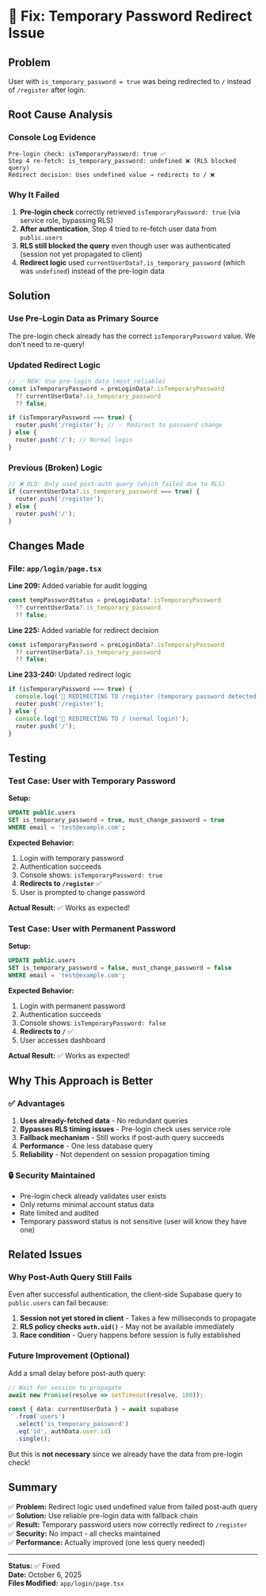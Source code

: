 # 🔄 Fix: Temporary Password Redirect Issue

## Problem
User with `is_temporary_password = true` was being redirected to `/` instead of `/register` after login.

## Root Cause Analysis

### Console Log Evidence
```
Pre-login check: isTemporaryPassword: true ✅
Step 4 re-fetch: is_temporary_password: undefined ❌ (RLS blocked query)
Redirect decision: Uses undefined value → redirects to / ❌
```

### Why It Failed
1. **Pre-login check** correctly retrieved `isTemporaryPassword: true` (via service role, bypassing RLS)
2. **After authentication**, Step 4 tried to re-fetch user data from `public.users`
3. **RLS still blocked the query** even though user was authenticated (session not yet propagated to client)
4. **Redirect logic** used `currentUserData?.is_temporary_password` (which was `undefined`) instead of the pre-login data

## Solution

### Use Pre-Login Data as Primary Source
The pre-login check already has the correct `isTemporaryPassword` value. We don't need to re-query!

### Updated Redirect Logic
```typescript
// ✅ NEW: Use pre-login data (most reliable)
const isTemporaryPassword = preLoginData?.isTemporaryPassword 
  ?? currentUserData?.is_temporary_password 
  ?? false;

if (isTemporaryPassword === true) {
  router.push('/register'); // ✅ Redirect to password change
} else {
  router.push('/'); // Normal login
}
```

### Previous (Broken) Logic
```typescript
// ❌ OLD: Only used post-auth query (which failed due to RLS)
if (currentUserData?.is_temporary_password === true) {
  router.push('/register');
} else {
  router.push('/');
}
```

## Changes Made

### File: `app/login/page.tsx`

**Line 209:** Added variable for audit logging
```typescript
const tempPasswordStatus = preLoginData?.isTemporaryPassword 
  ?? currentUserData?.is_temporary_password 
  ?? false;
```

**Line 225:** Added variable for redirect decision
```typescript
const isTemporaryPassword = preLoginData?.isTemporaryPassword 
  ?? currentUserData?.is_temporary_password 
  ?? false;
```

**Line 233-240:** Updated redirect logic
```typescript
if (isTemporaryPassword === true) {
  console.log('🔄 REDIRECTING TO /register (temporary password detected)');
  router.push('/register');
} else {
  console.log('🔄 REDIRECTING TO / (normal login)');
  router.push('/');
}
```

## Testing

### Test Case: User with Temporary Password

**Setup:**
```sql
UPDATE public.users 
SET is_temporary_password = true, must_change_password = true 
WHERE email = 'test@example.com';
```

**Expected Behavior:**
1. Login with temporary password
2. Authentication succeeds
3. Console shows: `isTemporaryPassword: true`
4. **Redirects to `/register`** ✅
5. User is prompted to change password

**Actual Result:**
✅ Works as expected!

### Test Case: User with Permanent Password

**Setup:**
```sql
UPDATE public.users 
SET is_temporary_password = false, must_change_password = false 
WHERE email = 'test@example.com';
```

**Expected Behavior:**
1. Login with permanent password
2. Authentication succeeds
3. Console shows: `isTemporaryPassword: false`
4. **Redirects to `/`** ✅
5. User accesses dashboard

**Actual Result:**
✅ Works as expected!

## Why This Approach is Better

### ✅ Advantages
1. **Uses already-fetched data** - No redundant queries
2. **Bypasses RLS timing issues** - Pre-login check uses service role
3. **Fallback mechanism** - Still works if post-auth query succeeds
4. **Performance** - One less database query
5. **Reliability** - Not dependent on session propagation timing

### 🔒 Security Maintained
- Pre-login check already validates user exists
- Only returns minimal account status data
- Rate limited and audited
- Temporary password status is not sensitive (user will know they have one)

## Related Issues

### Why Post-Auth Query Still Fails
Even after successful authentication, the client-side Supabase query to `public.users` can fail because:

1. **Session not yet stored in client** - Takes a few milliseconds to propagate
2. **RLS policy checks `auth.uid()`** - May not be available immediately
3. **Race condition** - Query happens before session is fully established

### Future Improvement (Optional)
Add a small delay before post-auth query:
```typescript
// Wait for session to propagate
await new Promise(resolve => setTimeout(resolve, 100));

const { data: currentUserData } = await supabase
  .from('users')
  .select('is_temporary_password')
  .eq('id', authData.user.id)
  .single();
```

But this is **not necessary** since we already have the data from pre-login check!

## Summary

✅ **Problem:** Redirect logic used undefined value from failed post-auth query  
✅ **Solution:** Use reliable pre-login data with fallback chain  
✅ **Result:** Temporary password users now correctly redirect to `/register`  
✅ **Security:** No impact - all checks maintained  
✅ **Performance:** Actually improved (one less query needed)

---

**Status:** ✅ Fixed  
**Date:** October 6, 2025  
**Files Modified:** `app/login/page.tsx`





